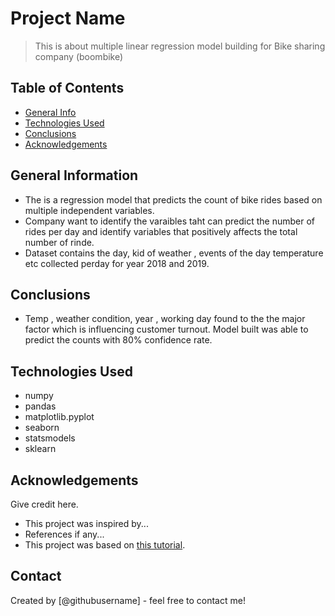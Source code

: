 # Project Name
> This is about multiple linear regression model building for Bike sharing company (boombike)


## Table of Contents
* [General Info](#general-information)
* [Technologies Used](#technologies-used)
* [Conclusions](#conclusions)
* [Acknowledgements](#acknowledgements)

<!-- You can include any other section that is pertinent to your problem -->

## General Information
- The is a regression model that predicts the count of bike rides based on multiple independent variables.
- Company want to identify the varaibles taht can predict the number of rides per day and identify variables that positively affects the total number of rinde.
- Dataset contains the day, kid of weather , events of the day temperature etc collected perday for year 2018 and 2019. 

<!-- You don't have to answer all the questions - just the ones relevant to your project. -->

## Conclusions
- Temp , weather condition, year , working day found to the the major factor which is influencing customer turnout. Model built was able to predict the counts with 80% confidence rate.

<!-- You don't have to answer all the questions - just the ones relevant to your project. -->


## Technologies Used
- numpy
- pandas
- matplotlib.pyplot
- seaborn
- statsmodels
- sklearn

<!-- As the libraries versions keep on changing, it is recommended to mention the version of library used in this project -->

## Acknowledgements
Give credit here.
- This project was inspired by...
- References if any...
- This project was based on [this tutorial](https://www.example.com).


## Contact
Created by [@githubusername] - feel free to contact me!


<!-- Optional -->
<!-- ## License -->
<!-- This project is open source and available under the [... License](). -->

<!-- You don't have to include all sections - just the one's relevant to your project -->
